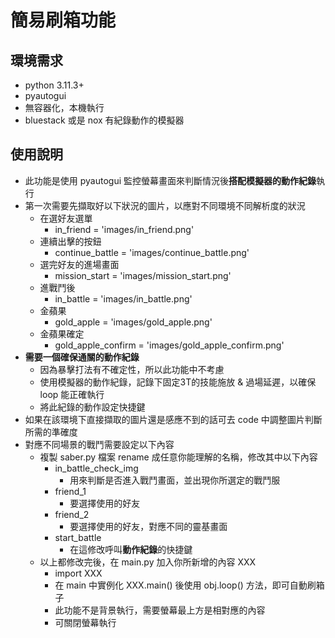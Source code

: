 # 簡易刷箱功能

## 環境需求
* python 3.11.3+
* pyautogui
* 無容器化，本機執行
* bluestack 或是 nox 有紀錄動作的模擬器

## 使用說明
* 此功能是使用 pyautogui 監控螢幕畫面來判斷情況後**搭配模擬器的動作紀錄**執行
* 第一次需要先擷取好以下狀況的圖片，以應對不同環境不同解析度的狀況
    * 在選好友選單
        * in_friend = 'images/in_friend.png'
    * 連續出擊的按鈕
        * continue_battle = 'images/continue_battle.png'
    * 選完好友的進場畫面
        * mission_start = 'images/mission_start.png'
    * 進戰鬥後
        * in_battle = 'images/in_battle.png'
    * 金蘋果
        * gold_apple = 'images/gold_apple.png'
    * 金蘋果確定
        * gold_apple_confirm = 'images/gold_apple_confirm.png'
* **需要一個確保通關的動作紀錄**
    * 因為暴擊打法有不確定性，所以此功能中不考慮
    * 使用模擬器的動作紀錄，記錄下固定3T的技能施放 & 過場延遲，以確保 loop 能正確執行
    * 將此紀錄的動作設定快捷鍵
* 如果在該環境下直接擷取的圖片還是感應不到的話可去 code 中調整圖片判斷所需的準確度
* 對應不同場景的戰鬥需要設定以下內容
    * 複製 saber.py 檔案 rename 成任意你能理解的名稱，修改其中以下內容
        * in_battle_check_img
            * 用來判斷是否進入戰鬥畫面，並出現你所選定的戰鬥服
        * friend_1
            * 要選擇使用的好友
        * friend_2
            * 要選擇使用的好友，對應不同的靈基畫面
        * start_battle
            * 在這修改呼叫**動作紀錄**的快捷鍵
    * 以上都修改完後，在 main.py 加入你所新增的內容 XXX
        * import XXX
        * 在 main 中實例化 XXX.main() 後使用 obj.loop() 方法，即可自動刷箱子
        * 此功能不是背景執行，需要螢幕最上方是相對應的內容
        * 可關閉螢幕執行